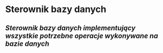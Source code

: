 # Sterownik bazy danych

## *Sterownik bazy danych implementujący wszystkie potrzebne operacje wykonywane na bazie danych*

